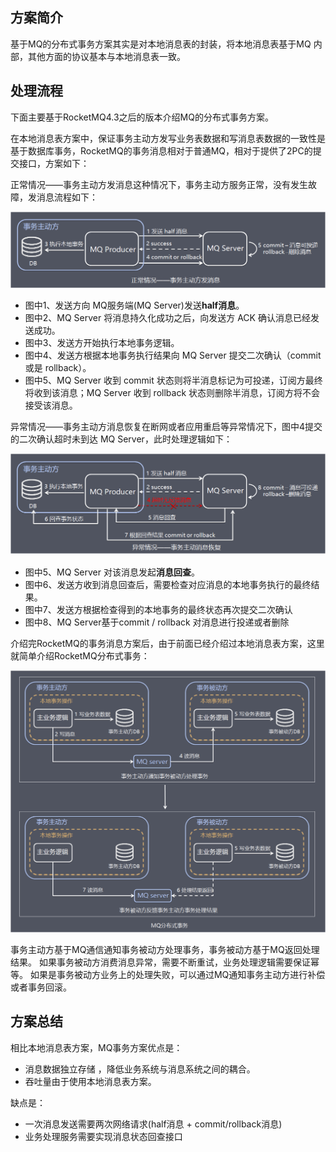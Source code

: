 ## 方案简介

基于MQ的分布式事务方案其实是对本地消息表的封装，将本地消息表基于MQ 内部，其他方面的协议基本与本地消息表一致。



## 处理流程

下面主要基于RocketMQ4.3之后的版本介绍MQ的分布式事务方案。

在本地消息表方案中，保证事务主动方发写业务表数据和写消息表数据的一致性是基于数据库事务，RocketMQ的事务消息相对于普通MQ，相对于提供了2PC的提交接口，方案如下：

正常情况——事务主动方发消息这种情况下，事务主动方服务正常，没有发生故障，发消息流程如下：

![mq-transaction](./images/mq-transaction-1.png)

- 图中1、发送方向 MQ服务端(MQ Server)发送**half消息**。
- 图中2、MQ Server 将消息持久化成功之后，向发送方 ACK 确认消息已经发送成功。
- 图中3、发送方开始执行本地事务逻辑。
- 图中4、发送方根据本地事务执行结果向 MQ Server 提交二次确认（commit 或是 rollback）。
- 图中5、MQ Server 收到 commit 状态则将半消息标记为可投递，订阅方最终将收到该消息；MQ Server 收到 rollback 状态则删除半消息，订阅方将不会接受该消息。

异常情况——事务主动方消息恢复在断网或者应用重启等异常情况下，图中4提交的二次确认超时未到达 MQ Server，此时处理逻辑如下：

![mq-transaction](./images/mq-transaction-2.png)

- 图中5、MQ Server 对该消息发起**消息回查**。
- 图中6、发送方收到消息回查后，需要检查对应消息的本地事务执行的最终结果。
- 图中7、发送方根据检查得到的本地事务的最终状态再次提交二次确认
- 图中8、MQ Server基于commit / rollback 对消息进行投递或者删除

介绍完RocketMQ的事务消息方案后，由于前面已经介绍过本地消息表方案，这里就简单介绍RocketMQ分布式事务：

![mq-transaction](./images/mq-transaction-3.png)

事务主动方基于MQ通信通知事务被动方处理事务，事务被动方基于MQ返回处理结果。 如果事务被动方消费消息异常，需要不断重试，业务处理逻辑需要保证幂等。 如果是事务被动方业务上的处理失败，可以通过MQ通知事务主动方进行补偿或者事务回滚。

## 方案总结

相比本地消息表方案，MQ事务方案优点是：

- 消息数据独立存储 ，降低业务系统与消息系统之间的耦合。
- 吞吐量由于使用本地消息表方案。

缺点是：

- 一次消息发送需要两次网络请求(half消息 + commit/rollback消息)
- 业务处理服务需要实现消息状态回查接口